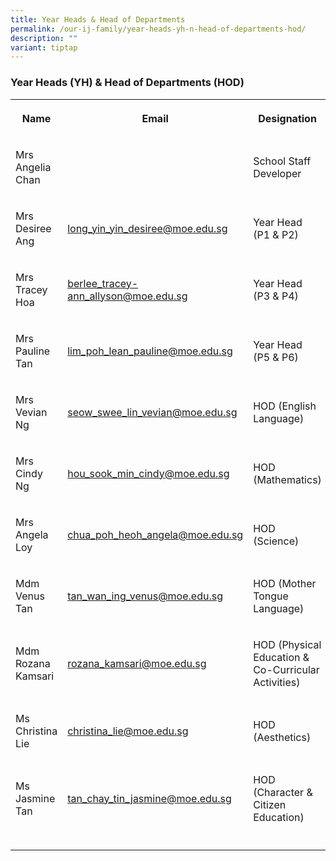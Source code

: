 ```yaml
---
title: Year Heads & Head of Departments
permalink: /our-ij-family/year-heads-yh-n-head-of-departments-hod/
description: ""
variant: tiptap
---
```

<h3>Year Heads (YH) &amp; Head of Departments (HOD)</h3>
<table>
    <tbody>
        <tr>
            <th rowspan="1" colspan="1">
                <p>Name</p>
            </th>
            <th rowspan="1" colspan="1">
                <p>Email</p>
            </th>
            <th rowspan="1" colspan="1">
                <p>Designation</p>
            </th>
        </tr>
        <tr>
            <td rowspan="1" colspan="1">
                <p>Mrs Angelia Chan</p>
            </td>
            <td rowspan="1" colspan="1">
                <p></p>
            </td>
            <td rowspan="1" colspan="1">
                <p>School Staff Developer</p>
            </td>
        </tr>
        <tr>
            <td rowspan="1" colspan="1">
                <p>Mrs Desiree Ang</p>
            </td>
            <td rowspan="1" colspan="1">
                <p><a href="long_yin_yin_desiree@moe.edu.sg" rel="noopener noreferrer nofollow" target="_blank">long_yin_yin_desiree@moe.edu.sg</a>
                </p>
            </td>
            <td rowspan="1" colspan="1">
                <p>Year Head (P1 &amp; P2)</p>
            </td>
        </tr>
        <tr>
            <td rowspan="1" colspan="1">
                <p>Mrs Tracey Hoa</p>
            </td>
            <td rowspan="1" colspan="1">
                <p><a href="mailto:berlee_tracey-ann_allyson@moe.edu.sg" rel="noopener noreferrer nofollow" target="_blank">berlee_tracey-ann_allyson@moe.edu.sg</a>
                </p>
            </td>
            <td rowspan="1" colspan="1">
                <p>Year Head (P3 &amp; P4)</p>
            </td>
        </tr>
        <tr>
            <td rowspan="1" colspan="1">
                <p>Mrs Pauline Tan</p>
            </td>
            <td rowspan="1" colspan="1">
                <p><a href="mailto:lim_poh_lean_pauline@moe.edu.sg" rel="noopener noreferrer nofollow" target="_blank">lim_poh_lean_pauline@moe.edu.sg</a>
                </p>
            </td>
            <td rowspan="1" colspan="1">
                <p>Year Head (P5 &amp; P6)</p>
            </td>
        </tr>
        <tr>
            <td rowspan="1" colspan="1">
                <p>Mrs Vevian Ng</p>
            </td>
            <td rowspan="1" colspan="1">
                <p><a href="mailto:seow_swee_lin_vevian@moe.edu.sg" rel="noopener noreferrer nofollow" target="_blank">seow_swee_lin_vevian@moe.edu.sg</a>
                </p>
            </td>
            <td rowspan="1" colspan="1">
                <p>HOD (English Language)</p>
            </td>
        </tr>
        <tr>
            <td rowspan="1" colspan="1">
                <p>Mrs Cindy Ng</p>
            </td>
            <td rowspan="1" colspan="1">
                <p><a href="mailto:hou_sook_min_cindy@moe.edu.sg" rel="noopener noreferrer nofollow" target="_blank">hou_sook_min_cindy@moe.edu.sg</a>
                </p>
            </td>
            <td rowspan="1" colspan="1">
                <p>HOD (Mathematics)</p>
            </td>
        </tr>
        <tr>
            <td rowspan="1" colspan="1">
                <p>Mrs Angela Loy</p>
            </td>
            <td rowspan="1" colspan="1">
                <p><a href="mailto:chua_poh_heoh_angela@moe.edu.sg" rel="noopener noreferrer nofollow" target="_blank">chua_poh_heoh_angela@moe.edu.sg</a>
                </p>
            </td>
            <td rowspan="1" colspan="1">
                <p>HOD (Science)</p>
            </td>
        </tr>
        <tr>
            <td rowspan="1" colspan="1">
                <p>Mdm Venus Tan</p>
            </td>
            <td rowspan="1" colspan="1">
                <p><a href="mailto:tan_wan_ing_venus@moe.edu.sg" rel="noopener noreferrer nofollow" target="_blank">tan_wan_ing_venus@moe.edu.sg</a>
                </p>
            </td>
            <td rowspan="1" colspan="1">
                <p>HOD (Mother Tongue Language)</p>
            </td>
        </tr>
        <tr>
            <td rowspan="1" colspan="1">
                <p>Mdm Rozana Kamsari</p>
            </td>
            <td rowspan="1" colspan="1">
                <p><a href="mailto:rozana_kamsari@moe.edu.sg" rel="noopener noreferrer nofollow" target="_blank">rozana_kamsari@moe.edu.sg</a>
                </p>
            </td>
            <td rowspan="1" colspan="1">
                <p>HOD (Physical Education &amp; Co-Curricular Activities)</p>
            </td>
        </tr>
        <tr>
            <td rowspan="1" colspan="1">
                <p>Ms Christina Lie</p>
            </td>
            <td rowspan="1" colspan="1">
                <p><a href="mailto:christina_lie@moe.edu.sg" rel="noopener noreferrer nofollow" target="_blank">christina_lie@moe.edu.sg</a>
                </p>
            </td>
            <td rowspan="1" colspan="1">
                <p>HOD (Aesthetics)</p>
            </td>
        </tr>
        <tr>
            <td rowspan="1" colspan="1">
                <p>Ms Jasmine Tan</p>
            </td>
            <td rowspan="1" colspan="1">
                <p><a href="mailto:tan_chay_tin_jasmine@moe.edu.sg" rel="noopener noreferrer nofollow" target="_blank">tan_chay_tin_jasmine@moe.edu.sg</a>
                </p>
            </td>
            <td rowspan="1" colspan="1">
                <p>HOD (Character &amp; Citizen Education)</p>
            </td>
        </tr>
        <tr>
            <td rowspan="1" colspan="1">
                <p></p>
            </td>
            <td rowspan="1" colspan="1">
                <p></p>
            </td>
            <td rowspan="1" colspan="1">
                <p></p>
            </td>
        </tr>
    </tbody>
</table>
<p></p>
<p></p>